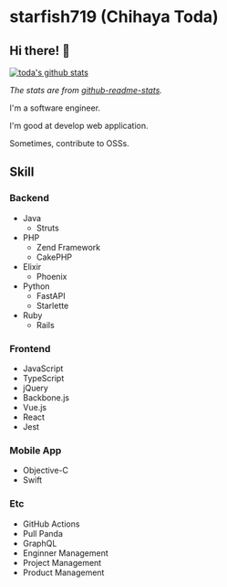 # starfish719 (Chihaya Toda)
## Hi there! 👋
[![toda's github stats](https://github-readme-stats.vercel.app/api?username=starfish719&show_icons=true&count_private=true)](https://github.com/anuraghazra/github-readme-stats)

_The stats are from [github-readme-stats](https://github.com/anuraghazra/github-readme-stats)._

I'm a software engineer.

I'm good at develop web application.

Sometimes, contribute to OSSs.

## Skill
### Backend
- Java
  - Struts
- PHP
  - Zend Framework
  - CakePHP
- Elixir
  - Phoenix
- Python
  - FastAPI
  - Starlette
- Ruby
  - Rails

### Frontend
- JavaScript
- TypeScript
- jQuery
- Backbone.js
- Vue.js
- React
- Jest

### Mobile App
- Objective-C
- Swift

### Etc
- GitHub Actions
- Pull Panda
- GraphQL
- Enginner Management
- Project Management
- Product Management

<!--
**starfish719/starfish719** is a ✨ _special_ ✨ repository because its `README.md` (this file) appears on your GitHub profile.

Here are some ideas to get you started:

- 🔭 I’m currently working on ...
- 🌱 I’m currently learning ...
- 👯 I’m looking to collaborate on ...
- 🤔 I’m looking for help with ...
- 💬 Ask me about ...
- 📫 How to reach me: ...
- 😄 Pronouns: ...
- ⚡ Fun fact: ...
-->
